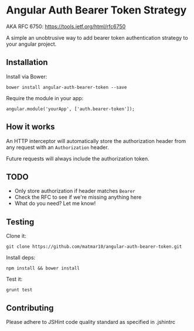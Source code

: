 # Angular Auth Bearer Token Strategy

AKA RFC 6750: https://tools.ietf.org/html/rfc6750

A simple an unobtrusive way to add bearer token authentication strategy to your angular project.

## Installation

Install via Bower:

```
bower install angular-auth-bearer-token --save
```

Require the module in your app:

```
angular.module('yourApp', ['auth.bearer-token']);
```

## How it works

An HTTP interceptor will automatically store the authorization header from
any request with an `Authorization`  header.

Future requests will always include the authorization token.

## TODO

* Only store authorization if header matches `Bearer`
* Check the RFC to see if we're missing anything here
* What do you need? Let me know!

## Testing

Clone it:

```
git clone https://github.com/matmar10/angular-auth-bearer-token.git
```

Install deps:

```
npm install && bower install
```

Test it:

```
grunt test
```

## Contributing

Please adhere to JSHint code quality standard as specified in .jshintrc



